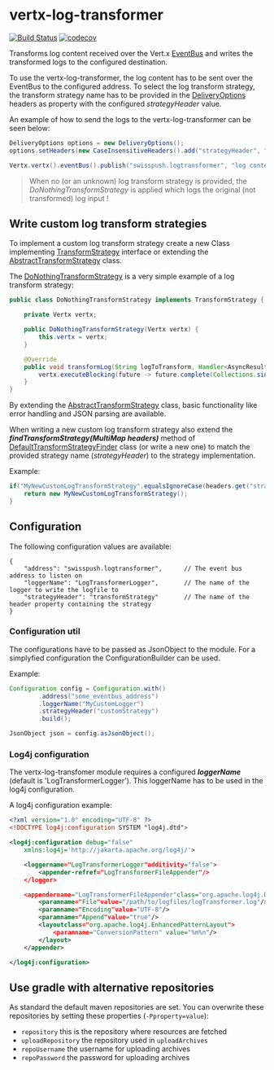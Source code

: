 # vertx-log-transformer

[![Build Status](https://travis-ci.org/swisspush/vertx-log-transformer.svg?branch=master)](https://travis-ci.org/swisspush/vertx-log-transformer)
[![codecov](https://codecov.io/gh/swisspush/vertx-log-transformer/branch/master/graph/badge.svg)](https://codecov.io/gh/swisspush/vertx-log-transformer)

Transforms log content received over the Vert.x [EventBus](http://vertx.io/docs/apidocs/io/vertx/core/eventbus/EventBus.html) and writes the transformed logs to the configured destination.

To use the vertx-log-transformer, the log content has to be sent over the EventBus to the configured address. To select the log transform strategy, the transform strategy name has to be provided in the [DeliveryOptions](http://vertx.io/docs/apidocs/io/vertx/core/eventbus/DeliveryOptions.html) headers as property with the configured _strategyHeader_ value.

An example of how to send the logs to the vertx-log-transformer can be seen below:

```java
DeliveryOptions options = new DeliveryOptions();
options.setHeaders(new CaseInsensitiveHeaders().add("strategyHeader", "myLogTransformStrategy"));

Vertx.vertx().eventBus().publish("swisspush.logtransformer", "log content to transform", options);
```

> When no (or an unknown) log transform strategy is provided, the _DoNothingTransformStrategy_ is applied which logs the original (not transformed) log input !

## Write custom log transform strategies
To implement a custom log transform strategy create a new Class implementing [TransformStrategy](src/main/java/org/swisspush/logtransformer/strategy/TransformStrategy.java) interface or extending the [AbstractTransformStrategy](src/main/java/org/swisspush/logtransformer/strategy/AbstractTransformStrategy.java) class.

The [DoNothingTransformStrategy](src/main/java/org/swisspush/logtransformer/strategy/DoNothingTransformStrategy.java) is a very simple example of a log transform strategy:

```java
public class DoNothingTransformStrategy implements TransformStrategy {

    private Vertx vertx;

    public DoNothingTransformStrategy(Vertx vertx) {
        this.vertx = vertx;
    }

    @Override
    public void transformLog(String logToTransform, Handler<AsyncResult<List<String>>> resultHandler) {
        vertx.executeBlocking(future -> future.complete(Collections.singletonList(logToTransform)), resultHandler);
    }
}
```

By extending the [AbstractTransformStrategy](src/main/java/org/swisspush/logtransformer/strategy/AbstractTransformStrategy.java) class, basic functionality like error handling and JSON parsing are available.

When writing a new custom log transform strategy also extend the _**findTransformStrategy(MultiMap headers)**_ method of [DefaultTransformStrategyFinder](src/main/java/org/swisspush/logtransformer/strategy/DefaultTransformStrategyFinder.java) class (or write a new one) to match the provided strategy name (_strategyHeader_) to the strategy implementation.

Example:
```java
if("MyNewCustomLogTransformStrategy".equalsIgnoreCase(headers.get("strategyHeader"))){
    return new MyNewCustomLogTransformStrategy();
}
```

## Configuration
The following configuration values are available:
```
{
    "address": "swisspush.logtransformer",      // The event bus address to listen on
    "loggerName": "LogTransformerLogger",       // The name of the logger to write the logfile to
    "strategyHeader": "transformStrategy"       // The name of the header property containing the strategy
}
```

### Configuration util
The configurations have to be passed as JsonObject to the module. For a simplyfied configuration the ConfigurationBuilder can be used.

Example:

```java
Configuration config = Configuration.with()
        .address("some_eventbus_address")
        .loggerName("MyCustomLogger")
        .strategyHeader("customStrategy")
        .build();

JsonObject json = config.asJsonObject();
```

### Log4j configuration
The vertx-log-transfomer module requires a configured **_loggerName_** (default is 'LogTransformerLogger'). This loggerName has to be used in the log4j configuration.

A log4j configuration example:
```xml
<?xml version="1.0" encoding="UTF-8" ?>
<!DOCTYPE log4j:configuration SYSTEM "log4j.dtd">

<log4j:configuration debug="false"
    xmlns:log4j='http://jakarta.apache.org/log4j/'>

    <loggername="LogTransformerLogger"additivity="false">
        <appender-refref="LogTransformerFileAppender"/>
    </logger>

    <appendername="LogTransformerFileAppender"class="org.apache.log4j.DailyRollingFileAppender">
        <paramname="File"value="/path/to/logfiles/logTransformer.log"/>
        <paramname="Encoding"value="UTF-8"/>
        <paramname="Append"value="true"/>
        <layoutclass="org.apache.log4j.EnhancedPatternLayout">
            <paramname="ConversionPattern" value="%m%n"/>
        </layout>
    </appender>

</log4j:configuration>
```


## Use gradle with alternative repositories

As standard the default maven repositories are set.
You can overwrite these repositories by setting these properties (`-Pproperty=value`):

* `repository` this is the repository where resources are fetched
* `uploadRepository` the repository used in `uploadArchives`
* `repoUsername` the username for uploading archives
* `repoPassword` the password for uploading archives
